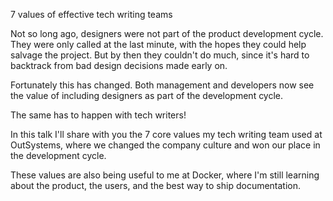 7 values of effective tech writing teams

Not so long ago, designers were not part of the product development cycle. They were only called at the last minute, with the hopes they could help salvage the project. But by then they couldn't do much, since it's hard to backtrack from bad design decisions made early on.

Fortunately this has changed. Both management and developers now see the value of including designers as part of the development cycle.

The same has to happen with tech writers!
 
In this talk I'll share with you the 7 core values my tech writing team used at OutSystems, where we changed the company culture and won our place in the development cycle.

These values are also being useful to me at Docker, where I'm still learning about the product, the users, and the best way to ship documentation.
